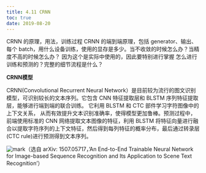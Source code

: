 ```yaml
---
title: 4.11 CRNN
toc: true
date: 2019-08-20
---
```

CRNN 的原理，用法，训练过程
CRNN 的端到端原理，包括 generator、输出、每个 batch，用什么设备训练，使用的显存是多少。当不收敛的时候怎么办？当精度不高的时候怎么办？
因为这个是实际中使用的，因此要特别进行掌握
怎么进行训练和预测的？完整的细节流程是什么？




**CRNN模型**

CRNN(Convolutional Recurrent Neural Network）是目前较为流行的图文识别模型，可识别较长的文本序列。它包含 CNN 特征提取层和 BLSTM 序列特征提取层，能够进行端到端的联合训练。 它利用 BLSTM 和 CTC 部件学习字符图像中的上下文关系， 从而有效提升文本识别准确率，使得模型更加鲁棒。预测过程中，前端使用标准的 CNN 网络提取文本图像的特征，利用 BLSTM 将特征向量进行融合以提取字符序列的上下文特征，然后得到每列特征的概率分布，最后通过转录层(CTC rule)进行预测得到文本序列。

![mark](http://images.iterate.site/blog/image/20190729/ilH6CUcQrMhY.png?imageslim)（选自 arXiv: 1507.05717，’An End-to-End Trainable Neural Network for Image-based Sequence Recognition and Its Application to Scene Text Recognition’）
